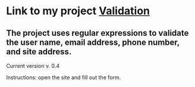 # Link to my project [Validation](https://maximkin-alek.github.io/maximkin-alek.github.io-form/)

## The project uses regular expressions to validate the user name, email address, phone number, and site address.
Сurrent version v. 0.4

Instructions: open the site and fill out the form. 